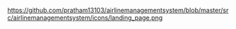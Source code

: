 https://github.com/pratham13103/airlinemanagementsystem/blob/master/src/airlinemanagementsystem/icons/landing_page.png
